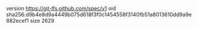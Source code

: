 version https://git-lfs.github.com/spec/v1
oid sha256:d9b4e8d9a4449b075d618f3f0c1454558f3140fb51a8013610dd9a9e882ecef1
size 2629
